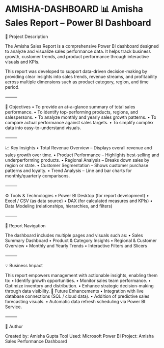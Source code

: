 # AMISHA-DASHBOARD 📊 Amisha Sales Report – Power BI Dashboard

📝 Project Description

The Amisha Sales Report is a comprehensive Power BI dashboard designed to analyze and visualize sales performance data. It helps track business growth, customer trends, and product performance through interactive visuals and KPIs.

This report was developed to support data-driven decision-making by providing clear insights into sales trends, revenue streams, and profitability across multiple dimensions such as product category, region, and time period.

⸻

🎯 Objectives
	•	To provide an at-a-glance summary of total sales performance.
	•	To identify top-performing products, regions, and salespersons.
	•	To analyze monthly and yearly sales growth patterns.
	•	To compare actual performance against sales targets.
	•	To simplify complex data into easy-to-understand visuals.

⸻

📈 Key Insights
	•	Total Revenue Overview – Displays overall revenue and sales growth over time.
	•	Product Performance – Highlights best-selling and underperforming products.
	•	Regional Analysis – Breaks down sales by region or state.
	•	Customer Segmentation – Shows customer purchase patterns and loyalty.
	•	Trend Analysis – Line and bar charts for monthly/quarterly comparisons.

⸻

⚙️ Tools & Technologies
	•	Power BI Desktop (for report development)
	•	Excel / CSV (as data source)
	•	DAX (for calculated measures and KPIs)
	•	Data Modeling (relationships, hierarchies, and filters)

⸻

🧭 Report Navigation

The dashboard includes multiple pages and visuals such as:
	•	Sales Summary Dashboard
	•	Product & Category Insights
	•	Regional & Customer Overview
	•	Monthly and Yearly Trends
	•	Interactive Filters and Slicers

⸻

💡 Business Impact

This report empowers management with actionable insights, enabling them to:
	•	Identify growth opportunities.
	•	Monitor sales team performance.
	•	Optimize inventory and distribution.
	•	Enhance strategic decision-making through data visibility. 🚀 Future Enhancements
	•	Integration with live database connections (SQL / cloud data).
	•	Addition of predictive sales forecasting visuals.
	•	Automatic data refresh scheduling via Power BI Service.

⸻

👤 Author

Created by: Amisha Gupta
Tool Used: Microsoft Power BI
Project: Amisha Sales Performance Dashboard  
